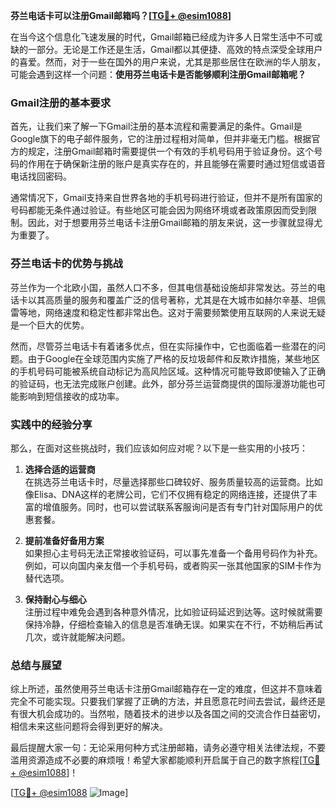 **芬兰电话卡可以注册Gmail邮箱吗？[[TG💪+ @esim1088](https://t.me/s/esim1088)]**

在当今这个信息化飞速发展的时代，Gmail邮箱已经成为许多人日常生活中不可或缺的一部分。无论是工作还是生活，Gmail都以其便捷、高效的特点深受全球用户的喜爱。然而，对于一些在国外的用户来说，尤其是那些居住在欧洲的华人朋友，可能会遇到这样一个问题：**使用芬兰电话卡是否能够顺利注册Gmail邮箱呢？**

### Gmail注册的基本要求

首先，让我们来了解一下Gmail注册的基本流程和需要满足的条件。Gmail是Google旗下的电子邮件服务，它的注册过程相对简单，但并非毫无门槛。根据官方的规定，注册Gmail邮箱时需要提供一个有效的手机号码用于验证身份。这个号码的作用在于确保新注册的账户是真实存在的，并且能够在需要时通过短信或语音电话找回密码。

通常情况下，Gmail支持来自世界各地的手机号码进行验证，但并不是所有国家的号码都能无条件通过验证。有些地区可能会因为网络环境或者政策原因而受到限制。因此，对于想要用芬兰电话卡注册Gmail邮箱的朋友来说，这一步骤就显得尤为重要了。

### 芬兰电话卡的优势与挑战

芬兰作为一个北欧小国，虽然人口不多，但其电信基础设施却非常发达。芬兰的电话卡以其高质量的服务和覆盖广泛的信号著称，尤其是在大城市如赫尔辛基、坦佩雷等地，网络速度和稳定性都非常出色。这对于需要频繁使用互联网的人来说无疑是一个巨大的优势。

然而，尽管芬兰电话卡有着诸多优点，但在实际操作中，它也面临着一些潜在的问题。由于Google在全球范围内实施了严格的反垃圾邮件和反欺诈措施，某些地区的手机号码可能被系统自动标记为高风险区域。这种情况可能导致即使输入了正确的验证码，也无法完成账户创建。此外，部分芬兰运营商提供的国际漫游功能也可能影响到短信接收的成功率。

### 实践中的经验分享

那么，在面对这些挑战时，我们应该如何应对呢？以下是一些实用的小技巧：

1. **选择合适的运营商**  
   在挑选芬兰电话卡时，尽量选择那些口碑较好、服务质量较高的运营商。比如像Elisa、DNA这样的老牌公司，它们不仅拥有稳定的网络连接，还提供了丰富的增值服务。同时，也可以尝试联系客服询问是否有专门针对国际用户的优惠套餐。

2. **提前准备好备用方案**  
   如果担心主号码无法正常接收验证码，可以事先准备一个备用号码作为补充。例如，可以向国内亲友借一个手机号码，或者购买一张其他国家的SIM卡作为替代选项。

3. **保持耐心与细心**  
   注册过程中难免会遇到各种意外情况，比如验证码延迟到达等。这时候就需要保持冷静，仔细检查输入的信息是否准确无误。如果实在不行，不妨稍后再试几次，或许就能解决问题。

### 总结与展望

综上所述，虽然使用芬兰电话卡注册Gmail邮箱存在一定的难度，但这并不意味着完全不可能实现。只要我们掌握了正确的方法，并且愿意花时间去尝试，最终还是有很大机会成功的。当然啦，随着技术的进步以及各国之间的交流合作日益密切，相信未来这些问题将会得到更好的解决。

最后提醒大家一句：无论采用何种方式注册邮箱，请务必遵守相关法律法规，不要滥用资源造成不必要的麻烦哦！希望大家都能顺利开启属于自己的数字旅程[[TG💪+ @esim1088](https://t.me/s/esim1088)]！

[[TG💪+ @esim1088](https://t.me/s/esim1088) ![Image](https://i.postimg.cc/4NQfJmqS/Snipaste-2025-05-13-00-14-12.png)]
